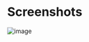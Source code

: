 # Screenshots
![image](https://github.com/Cource/mbits-rhythm/assets/40368016/480a8f72-806c-4188-bd9c-d67b95c72503)
